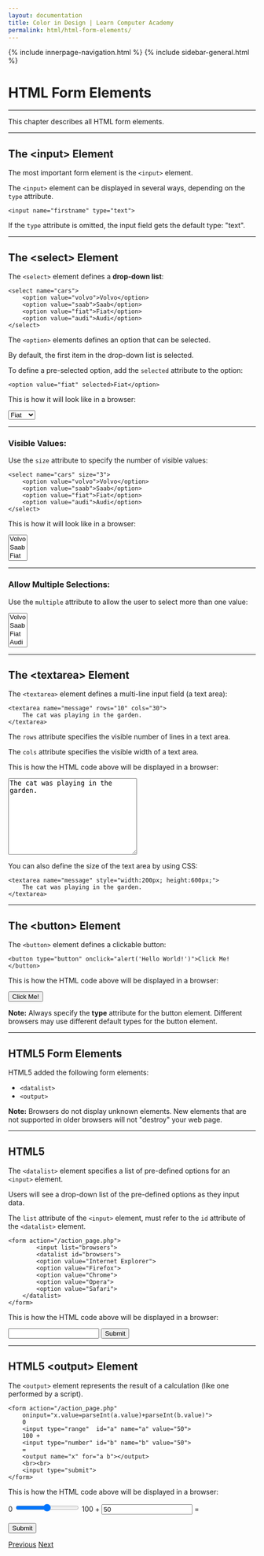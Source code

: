 ```yaml
---
layout: documentation
title: Color in Design | Learn Computer Academy
permalink: html/html-form-elements/
---
```

<div class="loader">
{% include innerpage-navigation.html %}
{% include sidebar-general.html %}
            <div class="page-content">
                <div class="content-wrapper">
                    <div class="row">
                        <div class="col-md-9 content">
                            <!-- Your content goes started here -->
                            <div class="doc-content">
                                <h1>HTML Form Elements</h1>
                                <hr>
                                <p>This chapter describes all HTML form elements.</p>
                                <hr>
                                <h2>The &lt;input> Element</h2>
                                <p>The most important form element is the <code>&lt;input></code> element.</p>
                                <p>The <code>&lt;input></code> element can be displayed in several ways, depending on the <code>type</code> attribute.</p>
                                <pre class="snippet"><code class="html">&lt;input name="firstname" type="text"></code></pre>
                                <p>If the <code>type</code> attribute is omitted, the input field gets the default type: "text".</p>
                                <hr>
                                <h2>The &lt;select> Element</h2>
                                <p>The <code>&lt;select></code> element defines a <b>drop-down list</b>:</p>
                                <pre class="snippet"><code class="html">&lt;select name="cars">
    &lt;option value="volvo">Volvo&lt;/option>
    &lt;option value="saab">Saab&lt;/option>
    &lt;option value="fiat">Fiat&lt;/option>
    &lt;option value="audi">Audi&lt;/option>
&lt;/select></code></pre>
                                <p>The <code>&lt;option></code> elements defines an option that can be selected.</p>
                                <p>By default, the first item in the drop-down list is selected.</p>
                                <p>To define a pre-selected option, add the <code>selected</code> attribute to the option:</p>
                                <pre class="snippet"><code class="html">&lt;option value="fiat" selected>Fiat&lt;/option></code></pre>
                                <p>This is how it will look like in a browser:</p>
                                <select name="cars">
                                    <option value="volvo">Volvo</option>
                                    <option value="saab">Saab</option>
                                    <option value="fiat" selected>Fiat</option>
                                    <option value="audi">Audi</option>
                                </select>
                                <hr>
                                <h3>Visible Values:</h3>
                                <p>Use the <code>size</code> attribute to specify the number of visible values:</p>
                                <pre class="snippet"><code class="html">&lt;select name="cars" size="3">
    &lt;option value="volvo">Volvo&lt;/option>
    &lt;option value="saab">Saab&lt;/option>
    &lt;option value="fiat">Fiat&lt;/option>
    &lt;option value="audi">Audi&lt;/option>
&lt;/select></code></pre>
                                <p>This is how it will look like in a browser:</p>
                                <select name="cars" size="3">
                                    <option value="volvo">Volvo</option>
                                    <option value="saab">Saab</option>
                                    <option value="fiat">Fiat</option>
                                    <option value="audi">Audi</option>
                                </select>
                                <hr>
                                <h3>Allow Multiple Selections:</h3>
                                <p>Use the <code>multiple</code> attribute to allow the user to select more than one value:</p>
                                <select name="cars" size="4" multiple>
                                  <option value="volvo">Volvo</option>
                                  <option value="saab">Saab</option>
                                  <option value="fiat">Fiat</option>
                                  <option value="audi">Audi</option>
                                </select>
                                <hr>
                                <h2>The &lt;textarea> Element</h2>
                                <p>The <code>&lt;textarea></code> element defines a multi-line input field (a text area):</p>
                                <pre class="snippet"><code class="html">&lt;textarea name="message" rows="10" cols="30">
    The cat was playing in the garden.
&lt;/textarea></code></pre>
                                <p>The <code>rows</code> attribute specifies the visible number of lines in a text area.</p>
                                <p>The <code>cols</code> attribute specifies the visible width of a text area.</p>
                                <p>This is how the HTML code above will be displayed in a browser:</p>
                                <textarea name="message" rows="10" cols="30">The cat was playing in the garden.</textarea>
                                <p>You can also define the size of the text area by using CSS:</p>
                                <pre class="snippet"><code class="html">&lt;textarea name="message" style="width:200px; height:600px;">
    The cat was playing in the garden.
&lt;/textarea></code></pre>
                                <hr>
                                <h2>The &lt;button> Element</h2>
                                <p>The <code>&lt;button></code> element defines a clickable button:</p>
                                <pre class="snippet"><code class="html">&lt;button type="button" onclick="alert('Hello World!')">Click Me!&lt;/button></code></pre>
                                <p>This is how the HTML code above will be displayed in a browser:</p>
                                <button type="button" onclick="alert('Hello World!')">Click Me!</button>
                                <p><b>Note:</b> Always specify the <b>type</b> attribute for the button element. Different browsers may use different default types for the button element.</p>
                                <hr>
                                <h2>HTML5 Form Elements</h2>
                                <p>HTML5 added the following form elements:</p>
                                <ul>
                                    <li><code>&lt;datalist></code></li>
                                    <li><code>&lt;output></code></li>
                                </ul>
                                <p><b>Note:</b> Browsers do not display unknown elements. New elements that are not supported in older browsers will not "destroy" your web page.</p>
                                <hr>
                                <h2>HTML5 <datalist> Element</h2>
                                <p>The <code>&lt;datalist></code> element specifies a list of pre-defined options for an <code>&lt;input></code> element.</p>
                                <p>Users will see a drop-down list of the pre-defined options as they input data.</p>
                                <p>The <code>list</code> attribute of the <code>&lt;input></code> element, must refer to the <code>id</code> attribute of the <code>&lt;datalist></code> element.</p>
                                <pre class="snippet"><code class="html">&lt;form action="/action_page.php">
        &lt;input list="browsers">
        &lt;datalist id="browsers">
        &lt;option value="Internet Explorer">
        &lt;option value="Firefox">
        &lt;option value="Chrome">
        &lt;option value="Opera">
        &lt;option value="Safari">
    &lt;/datalist> 
&lt;/form></code></pre>
                                <p>This is how the HTML code above will be displayed in a browser:</p>
                                <form action="">
                                    <input list="browsers">
                                    <datalist id="browsers">
                                        <option value="Internet Explorer">
                                        <option value="Firefox">
                                        <option value="Chrome">
                                        <option value="Opera">
                                        <option value="Safari">
                                    </datalist> 
                                    <input type="submit">
                                </form>
                                <hr>
                                <h2>HTML5 &lt;output> Element</h2>
                                <p>The <code>&lt;output></code> element represents the result of a calculation (like one performed by a script).</p>
                                <pre class="snippet"><code class="html">&lt;form action="/action_page.php"
    oninput="x.value=parseInt(a.value)+parseInt(b.value)">
    0
    &lt;input type="range"  id="a" name="a" value="50">
    100 +
    &lt;input type="number" id="b" name="b" value="50">
    =
    &lt;output name="x" for="a b">&lt;/output>
    &lt;br>&lt;br>
    &lt;input type="submit">
&lt;/form></code></pre>
                                <p>This is how the HTML code above will be displayed in a browser:</p>
                                <form action=""
                                    oninput="x.value=parseInt(a.value)+parseInt(b.value)">
                                    0
                                    <input type="range"  id="a" name="a" value="50">
                                    100 +
                                    <input type="number" id="b" name="b" value="50">
                                    =
                                    <output name="x" for="a b"></output>
                                    <br><br>
                                    <input type="submit">
                                </form>
                            </div>
                            <!-- /.Your content goes end here -->
                            <div class="footer-btn d-flex justify-content-between">
                                <a href="html-forms" class="btn"><i class="fas fa-arrow-circle-left"></i>Previous</a>
                                <a href="html-form-input-types" class="btn">Next<i class="fas fa-arrow-circle-right"></i></a>
                            </div>
                            <!-- /.End of footer button -->
                        </div>
                        <!-- Right Sidebar Start-->
                        <?php include '../includes/right-sidebar-innerpage.php'; ?>
                        <!-- Right-Sidebar End -->
                    </div>
                </div>
